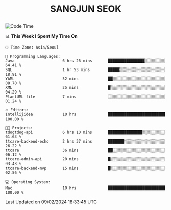 <h1>
 <p align="center">
   SANGJUN SEOK
 </p>
</h1>

<!--START_SECTION:waka-->
![Code Time](http://img.shields.io/badge/Code%20Time-3%2C265%20hrs%2023%20mins-blue)

📊 **This Week I Spent My Time On** 

```text
🕑︎ Time Zone: Asia/Seoul

💬 Programming Languages: 
Java                     6 hrs 26 mins       ████████████████░░░░░░░░░   64.41 % 
SQL                      1 hr 53 mins        █████░░░░░░░░░░░░░░░░░░░░   18.91 % 
YAML                     52 mins             ██░░░░░░░░░░░░░░░░░░░░░░░   08.70 % 
XML                      25 mins             █░░░░░░░░░░░░░░░░░░░░░░░░   04.29 % 
PlantUML file            7 mins              ░░░░░░░░░░░░░░░░░░░░░░░░░   01.24 % 

🔥 Editors: 
Intellijidea             10 hrs              █████████████████████████   100.00 % 

🐱‍💻 Projects: 
tdogtdog-api             6 hrs 10 mins       ███████████████░░░░░░░░░░   61.63 % 
ttcare-backend-echo      2 hrs 37 mins       ███████░░░░░░░░░░░░░░░░░░   26.22 % 
ttcare                   36 mins             ██░░░░░░░░░░░░░░░░░░░░░░░   06.12 % 
ttcare-admin-api         20 mins             █░░░░░░░░░░░░░░░░░░░░░░░░   03.43 % 
ttcare-backend-mvp       15 mins             █░░░░░░░░░░░░░░░░░░░░░░░░   02.56 % 

💻 Operating System: 
Mac                      10 hrs              █████████████████████████   100.00 % 
```


 Last Updated on 09/02/2024 18:33:45 UTC
<!--END_SECTION:waka-->
